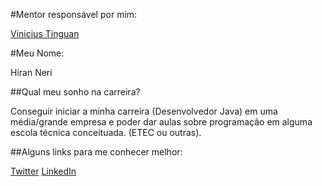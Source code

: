 #Mentor responsável por mim:

[Vinicius Tinguan](/mentores/perfis/vinicius_tinguan.md)

#Meu Nome:

Hiran Neri

##Qual meu sonho na carreira?

Conseguir iniciar a minha carreira (Desenvolvedor Java) em uma média/grande empresa e poder dar aulas sobre programação em alguma escola técnica conceituada. (ETEC ou outras).

##Alguns links para me conhecer melhor:

[Twitter](https://twitter.com/devhiranneri)
[LinkedIn](https://br.linkedin.com/in/hiranneri)
